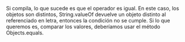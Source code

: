 Si compila, lo que sucede es que el operador es igual.
En este caso, los objetos son distintos, String.valueOf 
	devuelve un objeto distinto al referenciado en letra, 
	entonces la condición no se cumple. Si lo que queremos es,
	comparar los valores, deberíamos usar el método Objects.equals.
